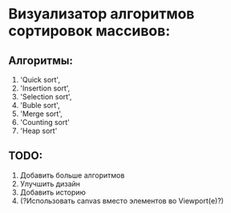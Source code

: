 # Визуализатор алгоритмов сортировок массивов: #

## Алгоритмы: ##
1. 'Quick sort',
2. 'Insertion sort',
3. 'Selection sort',
4. 'Buble sort',
5. 'Merge sort',
6. 'Counting sort'
7. 'Heap sort'

## TODO: ##
1. Добавить больше алгоритмов
2. Улучшить дизайн
3. Добавить историю
4. (?Использовать canvas вместо элементов во Viewport(е)?)